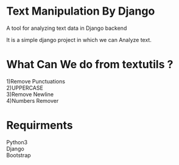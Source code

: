# Text Manipulation By Django

A tool for analyzing text data in Django backend

It is a simple django project in which we can Analyze text.

<h1>What Can We do from textutils ?</h1>
1)Remove Punctuations<br>
2)UPPERCASE<br>
3)Remove Newline<br>
4)Numbers Remover

<h1>Requirments</h1>
Python3<br>
Django<br>
Bootstrap
